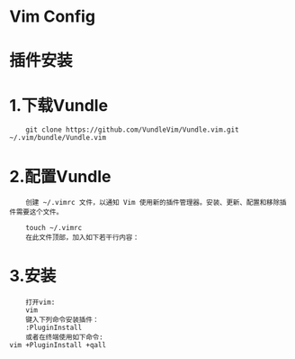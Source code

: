# Vim Config
# 插件安装
# 1.下载Vundle
        git clone https://github.com/VundleVim/Vundle.vim.git ~/.vim/bundle/Vundle.vim
# 2.配置Vundle
        创建 ~/.vimrc 文件，以通知 Vim 使用新的插件管理器。安装、更新、配置和移除插件需要这个文件。

        touch ~/.vimrc
        在此文件顶部，加入如下若干行内容：
	
# 3.安装
        打开vim:
        vim
        键入下列命令安装插件：
        :PluginInstall
        或者在终端使用如下命令:
	vim +PluginInstall +qall

